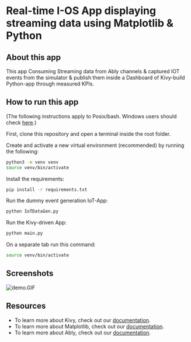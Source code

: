 # Real-time I-OS App displaying streaming data using Matplotlib & Python

## About this app

This app Consuming Streaming data from Ably channels & captured IOT events from the simulator & publish them inside a Dashboard of Kivy-build Python-app through measured KPIs.


## How to run this app

(The following instructions apply to Posix/bash. Windows users should check
[here](https://docs.python.org/3/library/venv.html).)

First, clone this repository and open a terminal inside the root folder.

Create and activate a new virtual environment (recommended) by running
the following:

```bash
python3 -m venv venv
source venv/bin/activate
```

Install the requirements:

```bash
pip install -r requirements.txt
```

Run the dummy event generation IoT-App:

```bash
python IoTDataGen.py
```

Run the Kivy-driven App:

```bash
python main.py
```

On a separate tab run this command:

```bash
source venv/bin/activate
```

## Screenshots

![demo.GIF](demo.GIF)

## Resources

- To learn more about Kivy, check out our [documentation](https://kivy.org/doc/stable/).
- To learn more about Matplotlib, check out our [documentation](https://matplotlib.org/stable/contents.html).
- To learn more about Ably, check out our [documentation](https://ably.com/case-studies).
